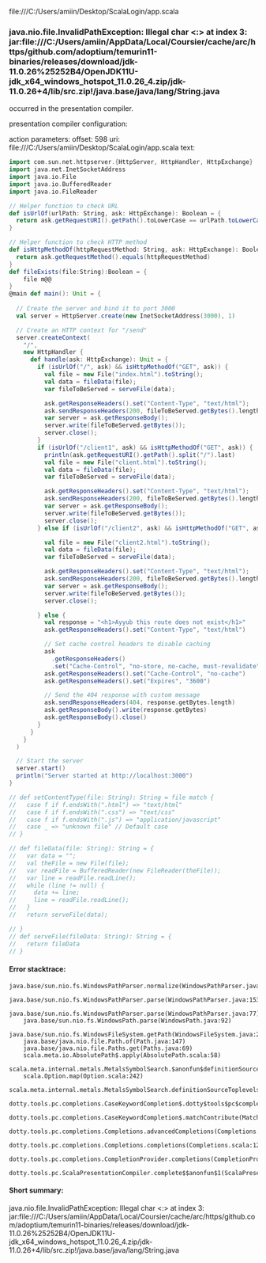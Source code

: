 file:///C:/Users/amiin/Desktop/ScalaLogin/app.scala
### java.nio.file.InvalidPathException: Illegal char <:> at index 3: jar:file:///C:/Users/amiin/AppData/Local/Coursier/cache/arc/https/github.com/adoptium/temurin11-binaries/releases/download/jdk-11.0.26%25252B4/OpenJDK11U-jdk_x64_windows_hotspot_11.0.26_4.zip/jdk-11.0.26+4/lib/src.zip!/java.base/java/lang/String.java

occurred in the presentation compiler.

presentation compiler configuration:


action parameters:
offset: 598
uri: file:///C:/Users/amiin/Desktop/ScalaLogin/app.scala
text:
```scala
import com.sun.net.httpserver.{HttpServer, HttpHandler, HttpExchange}
import java.net.InetSocketAddress
import java.io.File
import java.io.BufferedReader
import java.io.FileReader

// Helper function to check URL
def isUrlOf(urlPath: String, ask: HttpExchange): Boolean = {
  return ask.getRequestURI().getPath().toLowerCase == urlPath.toLowerCase();
}

// Helper function to check HTTP method
def isHttpMethodOf(httpRequestMethod: String, ask: HttpExchange): Boolean = {
  return ask.getRequestMethod().equals(httpRequestMethod)
}
def fileExists(file:String):Boolean = {
    file m@@
}
@main def main(): Unit = {
 
  // Create the server and bind it to port 3000
  val server = HttpServer.create(new InetSocketAddress(3000), 1)

  // Create an HTTP context for "/send"
  server.createContext(
    "/",
    new HttpHandler {
      def handle(ask: HttpExchange): Unit = {
        if (isUrlOf("/", ask) && isHttpMethodOf("GET", ask)) {
          val file = new File("index.html").toString();
          val data = fileData(file);
          var fileToBeServed = serveFile(data);

          ask.getResponseHeaders().set("Content-Type", "text/html");
          ask.sendResponseHeaders(200, fileToBeServed.getBytes().length);
          var server = ask.getResponseBody();
          server.write(fileToBeServed.getBytes());
          server.close();
        }
        if (isUrlOf("/client1", ask) && isHttpMethodOf("GET", ask)) {
          println(ask.getRequestURI().getPath().split("/").last)
          val file = new File("client.html").toString();
          val data = fileData(file);
          var fileToBeServed = serveFile(data);

          ask.getResponseHeaders().set("Content-Type", "text/html");
          ask.sendResponseHeaders(200, fileToBeServed.getBytes().length);
          var server = ask.getResponseBody();
          server.write(fileToBeServed.getBytes());
          server.close();
        } else if (isUrlOf("/client2", ask) && isHttpMethodOf("GET", ask)) {

          val file = new File("client2.html").toString();
          val data = fileData(file);
          var fileToBeServed = serveFile(data);

          ask.getResponseHeaders().set("Content-Type", "text/html");
          ask.sendResponseHeaders(200, fileToBeServed.getBytes().length);
          var server = ask.getResponseBody();
          server.write(fileToBeServed.getBytes());
          server.close();

        } else {
          val response = "<h1>Ayyub this route does not exist</h1>"
          ask.getResponseHeaders().set("Content-Type", "text/html")

          // Set cache control headers to disable caching
          ask
            .getResponseHeaders()
            .set("Cache-Control", "no-store, no-cache, must-revalidate")
          ask.getResponseHeaders().set("Cache-Control", "no-cache")
          ask.getResponseHeaders().set("Expires", "3600")

          // Send the 404 response with custom message
          ask.sendResponseHeaders(404, response.getBytes.length)
          ask.getResponseBody().write(response.getBytes)
          ask.getResponseBody().close()
        }
      }
    }
  )

  // Start the server
  server.start()
  println("Server started at http://localhost:3000")
}

// def setContentType(file: String): String = file match {
//   case f if f.endsWith(".html") => "text/html"
//   case f if f.endsWith(".css") => "text/css"
//   case f if f.endsWith(".js") => "application/javascript"
//   case _ => "unknown file" // Default case
// }

// def fileData(file: String): String = {
//   var data = "";
//   val theFile = new File(file);
//   var readFile = BufferedReader(new FileReader(theFile));
//   var line = readFile.readLine();
//   while (line != null) {
//     data += line;
//     line = readFile.readLine();
//   }
//   return serveFile(data);

// }
// def serveFile(fileData: String): String = {
//   return fileData
// }

```



#### Error stacktrace:

```
java.base/sun.nio.fs.WindowsPathParser.normalize(WindowsPathParser.java:182)
	java.base/sun.nio.fs.WindowsPathParser.parse(WindowsPathParser.java:153)
	java.base/sun.nio.fs.WindowsPathParser.parse(WindowsPathParser.java:77)
	java.base/sun.nio.fs.WindowsPath.parse(WindowsPath.java:92)
	java.base/sun.nio.fs.WindowsFileSystem.getPath(WindowsFileSystem.java:232)
	java.base/java.nio.file.Path.of(Path.java:147)
	java.base/java.nio.file.Paths.get(Paths.java:69)
	scala.meta.io.AbsolutePath$.apply(AbsolutePath.scala:58)
	scala.meta.internal.metals.MetalsSymbolSearch.$anonfun$definitionSourceToplevels$2(MetalsSymbolSearch.scala:70)
	scala.Option.map(Option.scala:242)
	scala.meta.internal.metals.MetalsSymbolSearch.definitionSourceToplevels(MetalsSymbolSearch.scala:69)
	dotty.tools.pc.completions.CaseKeywordCompletion$.dotty$tools$pc$completions$CaseKeywordCompletion$$$sortSubclasses(MatchCaseCompletions.scala:342)
	dotty.tools.pc.completions.CaseKeywordCompletion$.matchContribute(MatchCaseCompletions.scala:292)
	dotty.tools.pc.completions.Completions.advancedCompletions(Completions.scala:349)
	dotty.tools.pc.completions.Completions.completions(Completions.scala:122)
	dotty.tools.pc.completions.CompletionProvider.completions(CompletionProvider.scala:139)
	dotty.tools.pc.ScalaPresentationCompiler.complete$$anonfun$1(ScalaPresentationCompiler.scala:150)
```
#### Short summary: 

java.nio.file.InvalidPathException: Illegal char <:> at index 3: jar:file:///C:/Users/amiin/AppData/Local/Coursier/cache/arc/https/github.com/adoptium/temurin11-binaries/releases/download/jdk-11.0.26%25252B4/OpenJDK11U-jdk_x64_windows_hotspot_11.0.26_4.zip/jdk-11.0.26+4/lib/src.zip!/java.base/java/lang/String.java